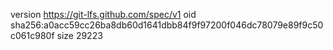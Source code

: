 version https://git-lfs.github.com/spec/v1
oid sha256:a0acc59cc26ba8db60d1641dbb84f9f97200f046dc78079e89f9c50c061c980f
size 29223

